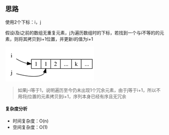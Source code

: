 ## 思路

使用2个下标：i，j

假设i及i之前的数组无重复元素，j为遍历数组时的下标，若找到一个与i不等的的元素，则将其拷贝到i+1位置，并更新i的值为i+1

![](../img/26.png)

>如果j-i等于1，说明遍历至今仍未出现1个冗余元素，由于j等于i+1，所以不用将j位置的元素拷贝到i+1，序列本身已经有序且无冗余

#### 复杂度分析

* 时间复杂度：O(n)
* 空间复杂度：O(1)